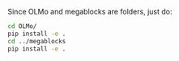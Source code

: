 Since OLMo and megablocks are folders, just do:
```bash
cd OLMo/
pip install -e .
cd ../megablocks
pip install -e .
```